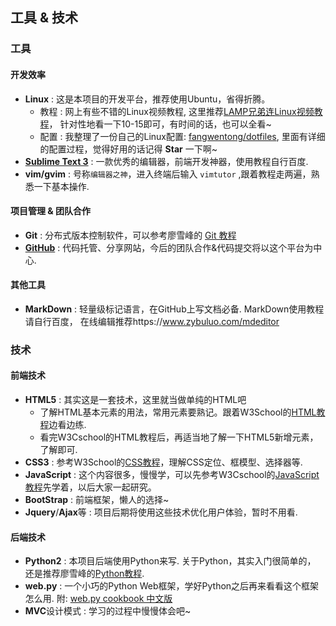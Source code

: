 工具 & 技术
---


### 工具

#### 开发效率

+ **Linux** : 这是本项目的开发平台，推荐使用Ubuntu，省得折腾。
  - 教程 : 网上有些不错的Linux视频教程, 这里推荐[LAMP兄弟连Linux视频教程](http://www.youku.com/playlist_show/id_4010986.html)，
  针对性地看一下10-15即可，有时间的话，也可以全看~
  - 配置 : 我整理了一份自己的Linux配置: [fangwentong/dotfiles](https://github.com/fangwentong/dotfiles/tree/ubuntu),
  里面有详细的配置过程，觉得好用的话记得 **Star** 一下啊~
+ **[Sublime Text 3](http://www.sublimetext.com/3)** : 一款优秀的编辑器，前端开发神器，使用教程自行百度.
+ **vim/gvim** : 号称`编辑器之神`，进入终端后输入 `vimtutor` ,跟着教程走两遍，熟悉一下基本操作.

#### 项目管理 & 团队合作

+ **Git** : 分布式版本控制软件，可以参考廖雪峰的
[Git 教程](http://www.liaoxuefeng.com/wiki/0013739516305929606dd18361248578c67b8067c8c017b000)
+ **[GitHub](https://github.com)** : 代码托管、分享网站，今后的团队合作&代码提交将以这个平台为中心.

#### 其他工具

+ **MarkDown** : 轻量级标记语言，在GitHub上写文档必备. MarkDown使用教程请自行百度，
在线编辑推荐https://www.zybuluo.com/mdeditor


### 技术

#### 前端技术

+ **HTML5** : 其实这是一套技术，这里就当做单纯的HTML吧
  - 了解HTML基本元素的用法，常用元素要熟记。跟着W3School的[HTML教程](http://www.w3school.com.cn/html/index.asp)边看边练.
  - 看完W3Cschool的HTML教程后，再适当地了解一下HTML5新增元素，了解即可.
+ **CSS3** : 参考W3School的[CSS教程](http://www.w3school.com.cn/css/index.asp)，理解CSS定位、框模型、选择器等.
+ **JavaScript** : 这个内容很多，慢慢学，可以先参考W3Cschool的[JavaScript教程](http://www.w3school.com.cn/js/)先学着，以后大家一起研究。
+ **BootStrap** : 前端框架，懒人的选择~
+ **Jquery**/**Ajax**等 : 项目后期将使用这些技术优化用户体验，暂时不用看.

#### 后端技术

+ **Python2** : 本项目后端使用Python来写. 关于Python，其实入门很简单的，
还是推荐廖雪峰的[Python教程](http://www.liaoxuefeng.com/wiki/001374738125095c955c1e6d8bb493182103fac9270762a000).
+ **web.py** : 一个小巧的Python Web框架，学好Python之后再来看看这个框架怎么用.
附: [web.py cookbook 中文版](http://webpy.org/cookbook/index.zh-cn)
+ **MVC**设计模式 : 学习的过程中慢慢体会吧~

